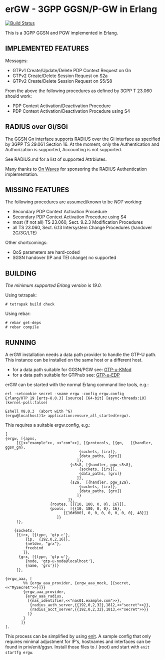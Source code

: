 erGW - 3GPP GGSN/P-GW in Erlang
===============================
[![Build Status](https://travis-ci.org/travelping/ergw.svg?branch=master)](https://travis-ci.org/travelping/ergw)

This is a 3GPP GGSN and PGW implemented in Erlang.

IMPLEMENTED FEATURES
--------------------

Messages:

 * GTPv1 Create/Update/Delete PDP Context Request on Gn
 * GTPv2 Create/Delete Session Request on S2a
 * GTPv2 Create/Delete Session Request on S5/S8

From the above the following procedures as defined by 3GPP T 23.060 should work:

 * PDP Context Activation/Deactivation Procedure
 * PDP Context Activation/Deactivation Procedure using S4

RADIUS over Gi/SGi
------------------

The GGSN Gn interface supports RADIUS over the Gi interface as specified by 3GPP TS 29.061 Section 16.
At the moment, only the Authentication and Authorization is supported, Accounting is not supported.

See RADIUS.md for a list of supported Attrbiutes.

Many thanks to [On Waves](https://www.on-waves.com/) for sponsoring the RADIUS Authentication implementation.

MISSING FEATURES
----------------

The following procedures are assumed/known to be *NOT* working:

 * Secondary PDP Context Activation Procedure
 * Secondary PDP Context Activation Procedure using S4
 * most (if not all) TS 23.060, Sect. 9.2.3 Modification Procedures
 * all  TS 23.060, Sect. 6.13 Intersystem Change Procedures (handover 2G/3G/LTE)

Other shortcomings:

 * QoS parameters are hard-coded
 * SGSN handover (IP and TEI change) no supported

BUILDING
--------

*The minimum supported Erlang version is 19.0.*

Using tetrapak:

    # tetrapak build check

Using rebar:

    # rebar get-deps
    # rebar compile

RUNNING
-------

A erGW installation needs a data path provider to handle the GTP-U path. This instance can be installed on the same host or a different host.

* for a data path suitable for GGSN/PGW see: [GTP-u-KMod](https://github.com/travelping/gtp_u_kmod)
* for a data path suitable for GTPhub see: [GTP-u-EDP](https://github.com/travelping/gtp_u_edp)

erGW can be started with the normal Erlang command line tools, e.g.:

```
erl -setcookie secret -sname ergw -config ergw.config
Erlang/OTP 19 [erts-8.0.3] [source] [64-bit] [async-threads:10] [kernel-poll:false]

Eshell V8.0.3  (abort with ^G)
(ergw@localhost)1> application:ensure_all_started(ergw).
```

This requires a suitable ergw.config, e.g.:

```
[
{ergw, [{apns,
	 [{[<<"example">>, <<"com">>], [{protocols, [{gn,   [{handler, ggsn_gn},
							     {sockets, [irx]},
							     {data_paths, [grx]}
							    ]},
						     {s5s8, [{handler, pgw_s5s8},
							     {sockets, [irx]},
							     {data_paths, [grx]}
							    ]},
						     {s2a,  [{handler, pgw_s2a},
							     {sockets, [irx]},
							     {data_paths, [grx]}
							    ]}
						    ]},
					{routes, [{{10, 180, 0, 0}, 16}]},
					{pools,  [{{10, 180, 0, 0}, 16},
						  {{16#8001, 0, 0, 0, 0, 0, 0, 0}, 48}]}
				       ]}
	 ]},

	{sockets,
	 [{irx, [{type, 'gtp-c'},
		 {ip,  {192,0,2,16}},
		 {netdev, "grx"},
		 freebind
		]},
	  {grx, [{type, 'gtp-u'},
		 {node, 'gtp-u-node@localhost'},
		 {name, 'grx'}]}
	 ]},

{ergw_aaa, [
	    %% {ergw_aaa_provider, {ergw_aaa_mock, [{secret, <<"MySecret">>}]}}
	    {ergw_aaa_provider,
	     {ergw_aaa_radius,
	      [{nas_identifier,<<"nas01.example.com">>},
	       {radius_auth_server,{{192,0,2,32},1812,<<"secret">>}},
	       {radius_acct_server,{{192,0,2,32},1813,<<"secret">>}}
	      ]}
	    }
	   ]}
].
```

This process can be simplified by using [enit](https://github.com/travelping/enit). A sample config that only requires minimal adjustment for IP's, hostnames and interfaces can be found in priv/enit/ggsn.
Install those files to / (root) and start with ```enit startfg ergw```.
